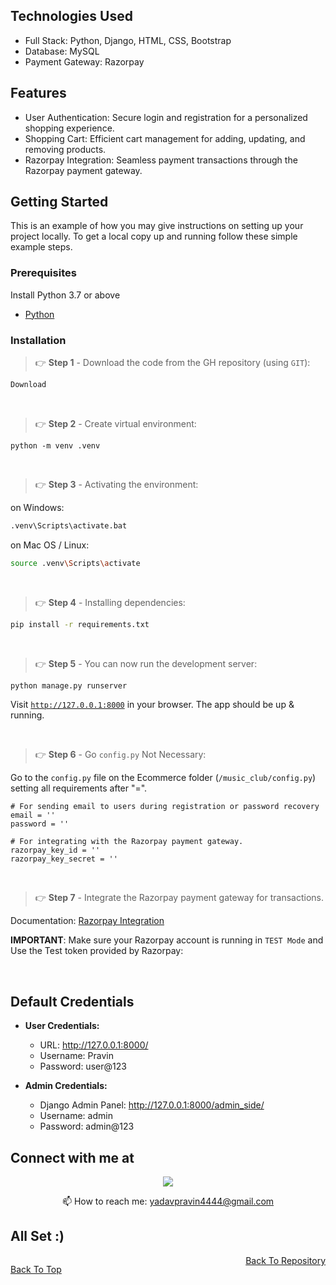 
## Technologies Used

- Full Stack: Python, Django, HTML, CSS, Bootstrap
- Database: MySQL
- Payment Gateway: Razorpay


## Features

- User Authentication: Secure login and registration for a personalized shopping experience.
- Shopping Cart: Efficient cart management for adding, updating, and removing products.
- Razorpay Integration: Seamless payment transactions through the Razorpay payment gateway.


## Getting Started

This is an example of how you may give instructions on setting up your project locally.
To get a local copy up and running follow these simple example steps.

### Prerequisites

Install Python 3.7 or above

* <a href="https://python.org/downloads/" target="_blank">Python</a>
 
### Installation

> 👉 **Step 1** - Download the code from the GH repository (using `GIT`):
```bash
Download
```

<br />

> 👉 **Step 2** - Create virtual environment:
```
python -m venv .venv
```

<br />

> 👉 **Step 3** - Activating the environment:

on Windows:
```bash
.venv\Scripts\activate.bat
```
on Mac OS / Linux:
```bash
source .venv\Scripts\activate
```

<br />

> 👉 **Step 4** - Installing dependencies:

```bash
pip install -r requirements.txt
```

<br />

> 👉 **Step 5** - You can now run the development server:

```bash
python manage.py runserver
```

Visit [`http://127.0.0.1:8000`](http://localhost:8000) in your browser. The app should be up & running.

<br />

> 👉 **Step 6** - Go `config.py` Not Necessary:


Go to the `config.py` file on the Ecommerce folder (`/music_club/config.py`) setting all requirements after "=". 

```
# For sending email to users during registration or password recovery
email = ''
password = ''

# For integrating with the Razorpay payment gateway.
razorpay_key_id = ''
razorpay_key_secret = ''
```

<br />

> 👉 **Step 7** - Integrate the Razorpay payment gateway for transactions.

Documentation: <a href="https://razorpay.com/docs/payments/server-integration/python/install/" target="_blank">Razorpay Integration</a>

**IMPORTANT**: Make sure your Razorpay account is running in `TEST Mode` and Use the Test token provided by Razorpay:

<br />

## Default Credentials

- **User Credentials:**
  - URL: http://127.0.0.1:8000/
  - Username: Pravin
  - Password: user@123

- **Admin Credentials:**
    - Django Admin Panel: http://127.0.0.1:8000/admin_side/
  - Username: admin
  - Password: admin@123

## Connect with me at

<p align='center'>
  <a href="#" target="_blank">
    <img src="https://img.shields.io/badge/linkedin-%230077B5.svg?&style=for-the-badge&logo=linkedin&logoColor=white" />
  </a>
</p>

<p align='center'>
  📫 How to reach me: <a href='mailto:yadavpravin4444@gmail.com'>yadavpravin4444@gmail.com</a>
</p>


## All Set :)

<p style="float:left;" align="left">
  <a href="#top">Back To Top</a>
</p>

<p style="text-align:right;" align="right">
  <a href="https://github.com/Pravin06102005/Sport-Accessories-Store/tree/main" target="_blank">Back To Repository</a>
</p>
